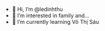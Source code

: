 - 👋 Hi, I’m @ledinhthu
- 👀 I’m interested in family and...
- 🌱 I’m currently learning Võ Thị Sáu


<!---
ledinhthu/ledinhthu is a ✨ special ✨ repository because its `README.md` (this file) appears on your GitHub profile.
You can click the Preview link to take a look at your changes.
--->
